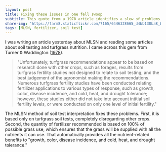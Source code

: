```yaml
---
layout: post
title: Fixing these issues in one fell swoop
subtitle: This quote from a 1978 article identifies a slew of problems with conventional soil test interpretation for turfgrass. MLSN fixes them.
share-img: "https://farm8.staticflickr.com/7165/6446328665_d4bb138ba8_b_d.jpg"
tags: [MLSN, fertilizer, soil test]
---
```


I was writing an article yesterday about MLSN and reading some articles about soil testing and turfgrass nutrition. I came across this gem from Turner & Waddington ([1978](https://doi.org/10.1080/00103627809366789)).

> "Unfortunately, turfgrass recommendations appear to be based on research done with other crops, such as forages, results from turfgrass fertility studies not designed to relate to soil testing, and the best judgement of the agronomist making the recommendations. Numerous turfgrass fertility studies have been conducted relating fertilizer applications to various types of response, such as growth, color, disease incidence, and cold, heat, and drought tolerance; however, these studies either did not take into account intitial soil fertility levels, or were conducted on only one level of initial fertility."

The MLSN method of soil test interpretation fixes these problems. First, it is based only on turfgrass soil tests, completely disregarding other crops. Second, the quantity of fertilizer recommended is based on 100% of possible grass use, which ensures that the grass will be supplied with all the nutrients it can use. That automatically provides all the nutrient-related benefits to "growth, color, disease incidence, and cold, heat, and drought tolerance." 
